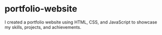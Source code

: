 # portfolio-website
I created a portfolio website using HTML, CSS, and JavaScript to showcase my skills, projects, and achievements.
